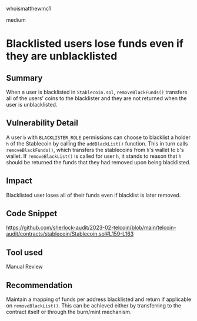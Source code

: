 whoismatthewmc1

medium

# Blacklisted users lose funds even if they are unblacklisted

## Summary
When a user is blacklisted in `Stablecoin.sol`, `removeBlackFunds()` transfers all of the users' coins to the blacklister and they are not returned when the user is unblacklisted.

## Vulnerability Detail
A user `b` with `BLACKLISTER_ROLE` permissions can choose to blacklist a holder `h` of the Stablecoin by calling the `addBlackList()` function.
This in turn calls `removeBlackFunds()`, which transfers the stablecoins from `h`'s wallet to `b`'s wallet.
If `removeBlackList()` is called for user `h`, it stands to reason that `h` should be returned the funds that they had removed upon being blacklisted.

## Impact
Blacklisted user loses all of their funds even if blacklist is later removed.

## Code Snippet
https://github.com/sherlock-audit/2023-02-telcoin/blob/main/telcoin-audit/contracts/stablecoin/Stablecoin.sol#L159-L163

## Tool used
Manual Review

## Recommendation
Maintain a mapping of funds per address blacklisted and return if applicable on `removeBlackList()`.
This can be achieved either by transferring to the contract itself or through the burn/mint mechanism.
